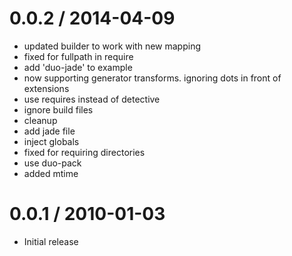 
0.0.2 / 2014-04-09
==================

 * updated builder to work with new mapping
 * fixed for fullpath in require
 * add 'duo-jade' to example
 * now supporting generator transforms. ignoring dots in front of extensions
 * use requires instead of detective
 * ignore build files
 * cleanup
 * add jade file
 * inject globals
 * fixed for requiring directories
 * use duo-pack
 * added mtime

0.0.1 / 2010-01-03
==================

  * Initial release
